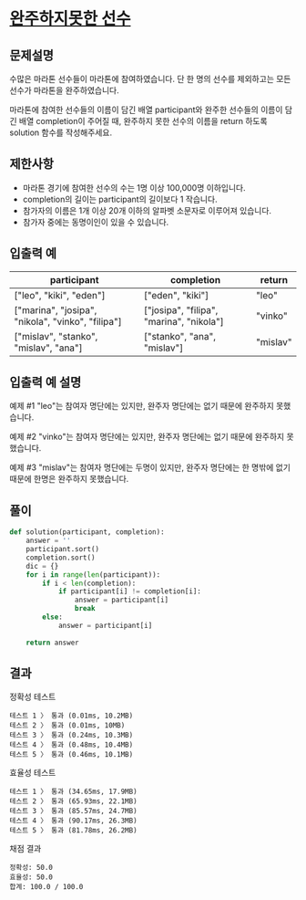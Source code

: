 # [완주하지못한 선수][link]

## 문제설명
수많은 마라톤 선수들이 마라톤에 참여하였습니다. 단 한 명의 선수를 제외하고는 모든 선수가 마라톤을 완주하였습니다.

마라톤에 참여한 선수들의 이름이 담긴 배열 participant와 완주한 선수들의 이름이 담긴 배열 completion이 주어질 때, 완주하지 못한 선수의 이름을 return 하도록 solution 함수를 작성해주세요.

## 제한사항
- 마라톤 경기에 참여한 선수의 수는 1명 이상 100,000명 이하입니다.
- completion의 길이는 participant의 길이보다 1 작습니다.
- 참가자의 이름은 1개 이상 20개 이하의 알파벳 소문자로 이루어져 있습니다.
- 참가자 중에는 동명이인이 있을 수 있습니다.


## 입출력 예
<table class="table">
        <thead><tr>
<th>participant</th>
<th>completion</th>
<th>return</th>
</tr>
</thead>
        <tbody><tr>
<td>["leo", "kiki", "eden"]</td>
<td>["eden", "kiki"]</td>
<td>"leo"</td>
</tr>
<tr>
<td>["marina", "josipa", "nikola", "vinko", "filipa"]</td>
<td>["josipa", "filipa", "marina", "nikola"]</td>
<td>"vinko"</td>
</tr>
<tr>
<td>["mislav", "stanko", "mislav", "ana"]</td>
<td>["stanko", "ana", "mislav"]</td>
<td>"mislav"</td>
</tr>
</tbody>
      </table>

## 입출력 예 설명
예제 #1
"leo"는 참여자 명단에는 있지만, 완주자 명단에는 없기 때문에 완주하지 못했습니다.

예제 #2
"vinko"는 참여자 명단에는 있지만, 완주자 명단에는 없기 때문에 완주하지 못했습니다.

예제 #3
"mislav"는 참여자 명단에는 두명이 있지만, 완주자 명단에는 한 명밖에 없기 때문에 한명은 완주하지 못했습니다.

## 풀이
```python
def solution(participant, completion):
    answer = ''
    participant.sort()
    completion.sort()
    dic = {}
    for i in range(len(participant)):
        if i < len(completion):
            if participant[i] != completion[i]:
                answer = participant[i]
                break
        else:
            answer = participant[i]
        
    return answer
```

## 결과
정확성  테스트
```
테스트 1 〉	통과 (0.01ms, 10.2MB)
테스트 2 〉	통과 (0.01ms, 10MB)
테스트 3 〉	통과 (0.24ms, 10.3MB)
테스트 4 〉	통과 (0.48ms, 10.4MB)
테스트 5 〉	통과 (0.46ms, 10.1MB)
```
효율성 테스트
```
테스트 1 〉	통과 (34.65ms, 17.9MB)
테스트 2 〉	통과 (65.93ms, 22.1MB)
테스트 3 〉	통과 (85.57ms, 24.7MB)
테스트 4 〉	통과 (90.17ms, 26.3MB)
테스트 5 〉	통과 (81.78ms, 26.2MB)
```
채점 결과
```
정확성: 50.0
효율성: 50.0
합계: 100.0 / 100.0
```
[link]:https://programmers.co.kr/learn/courses/30/lessons/42576
